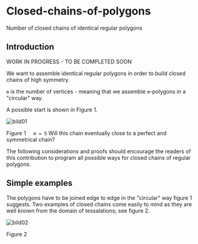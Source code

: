 # Closed-chains-of-polygons
Number of closed chains of identical regular polygons

## Introduction

WORK IN PROGRESS - TO BE COMPLETED SOON

We want to assemble identical regular polygons in order to build closed chains of high symmetry.

`m` is the number of vertices - meaning that we assemble `m`-polygons in a "circular" way.

A possible start is shown in Figure 1.

![bild01](https://github.com/maboerg/Closed-chains-of-polygons/assets/88709288/16ea5900-2500-41fc-aba4-c28176cf305b)

Figure 1&nbsp;&nbsp;&nbsp;&nbsp;&nbsp;`m = 5` Will this chain eventually close to a perfect and symmetrical chain?

The following considerations and proofs should encourage the readers of this contribution to program all possible ways for closed chains of regular polygons.

## Simple examples

The polygons have to be joined edge to edge in the "circular" way figure 1 suggests. Two examples of closed chains come easily to mind as they are well known from the domain of tessalations; see figure 2.

![bild02](https://github.com/maboerg/Closed-chains-of-polygons/assets/88709288/df2f18ad-7c03-42e1-b1e5-ffdf6254e2fa)

Figure 2
